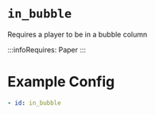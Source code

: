 # `in_bubble`

Requires a player to be in a bubble column

:::infoRequires:
Paper
:::

# Example Config
```yaml
- id: in_bubble
```
